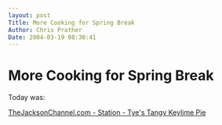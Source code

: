 ```yaml
---
layout: post
Title: More Cooking for Spring Break  
Author: Chris Prather
Date: 2004-03-19 08:30:41
---
```


# More Cooking for Spring Break
Today was: 

<a title="TheJacksonChannel.com - Station - Tye's Tangy Keylime Pie" href="http://www.thejacksonchannel.com/station/2679632/detail.html">TheJacksonChannel.com - Station - Tye's Tangy Keylime Pie</a>


